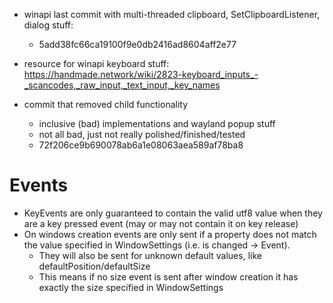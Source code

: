- winapi last commit with multi-threaded clipboard, SetClipboardListener, dialog stuff:
	- 5add38fc66ca19100f9e0db2416ad8604aff2e77

- resource for winapi keyboard stuff:
https://handmade.network/wiki/2823-keyboard_inputs_-_scancodes,_raw_input,_text_input,_key_names

- commit that removed child functionality
	- inclusive (bad) implementations and wayland popup stuff
	- not all bad, just not really polished/finished/tested
	- 72f206ce9b690078ab6a1e08063aea589af78ba8

# Events

- KeyEvents are only guaranteed to contain the valid utf8 value when
  they are a key pressed event (may or may not contain it on key release)
- On windows creation events are only sent if a property does not match
  the value specified in WindowSettings (i.e. is changed -> Event).
  	- They will also be sent for unknown default values, like
	  defaultPosition/defaultSize
	- This means if no size event is sent after window creation it has
	  exactly the size specified in WindowSettings
